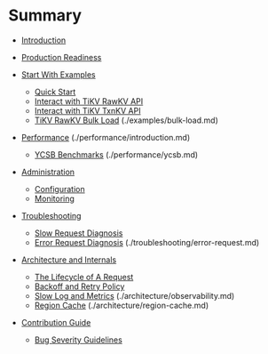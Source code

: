 # Summary

<!-- Links to empty page is replaced by empty link `() `, so that we can prevent readers to click into these unfinished page. Once the corresponding page is done, we can delete the empty parenthesis and then the pages will be visible. -->

- [Introduction](./introduction/introduction.md)

- [Production Readiness](./production-readiness.md)

- [Start With Examples](./examples/introduction.md)
    - [Quick Start](./examples/quick-start.md)
    - [Interact with TiKV RawKV API](./examples/rawkv.md)
    - [Interact with TiKV TxnKV API](./examples/txnkv.md)
    - [TiKV RawKV Bulk Load]() (./examples/bulk-load.md)

- [Performance]() (./performance/introduction.md)
    - [YCSB Benchmarks]() (./performance/ycsb.md)

- [Administration](./administration/introduction.md)
    - [Configuration](./administration/configuration.md)
    - [Monitoring](./administration/monitoring.md)

- [Troubleshooting](./troubleshooting/introduction.md)
    - [Slow Request Diagnosis](./troubleshooting/slow-request.md)
    - [Error Request Diagnosis]() (./troubleshooting/error-request.md)

- [Architecture and Internals](./architecture/introduction.md)
    - [The Lifecycle of A Request](./architecture/request-lifecycle.md)
    - [Backoff and Retry Policy](./architecture/availability.md)
    - [Slow Log and Metrics]() (./architecture/observability.md)
    - [Region Cache]() (./architecture/region-cache.md)

- [Contribution Guide](./contribution/introduction.md)
    - [Bug Severity Guidelines](./contribution/bug-severity-guide.md)
